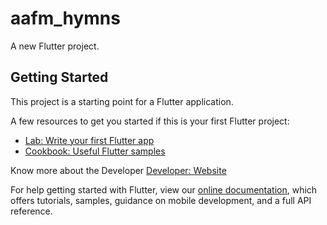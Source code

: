 # aafm_hymns

A new Flutter project.

## Getting Started

This project is a starting point for a Flutter application.

A few resources to get you started if this is your first Flutter project:

- [Lab: Write your first Flutter app](https://flutter.dev/docs/get-started/codelab)
- [Cookbook: Useful Flutter samples](https://flutter.dev/docs/cookbook)

Know more about the Developer
[Developer: Website](https://malvernbright.co.zw)

For help getting started with Flutter, view our
[online documentation](https://flutter.dev/docs), which offers tutorials,
samples, guidance on mobile development, and a full API reference.
